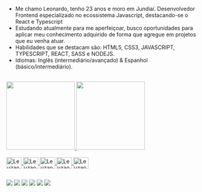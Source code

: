 - Me chamo Leonardo, tenho 23 anos e moro em Jundiaí. Desenvolvedor Frontend especializado no ecossistema Javascript, destacando-se o React e Typescript 
- Estudando atualmente para me aperfeiçoar, busco oportunidades para aplicar meu conhecimento adquirido de forma que agregue em projetos que eu venha atuar.
- Habilidades que se destacam são: HTML5, CSS3, JAVASCRIPT, TYPESCRIPT, REACT, SASS e NODEJS. 
- Idiomas: Inglês (intermediário/avançado) & Espanhol (básico/intermediário).

<br />

<div align="left">
  <a href="https://github.com/leuzaoo">
  <img height="180em" src="https://github-readme-stats.vercel.app/api?username=leuzaoo&show_icons=true&theme=tokyonight&include_all_commits=true&count_private=true"/>
  <img height="180em" src="https://github-readme-stats.vercel.app/api/top-langs/?username=leuzaoo&layout=compact&langs_count=7&theme=tokyonight"/>
</div>
  
<div style="display: inline_block"><br>
  <img align="center" alt="Leuzaoo-PS" height="30" width="40" src="https://cdn.jsdelivr.net/gh/devicons/devicon/icons/photoshop/photoshop-plain.svg">
  <img align="center" alt="Leuzaoo-Pr" height="30" width="40" src="https://cdn.jsdelivr.net/gh/devicons/devicon/icons/premierepro/premierepro-original.svg">
  <img align="center" alt="Leuzaoo-Canva" height="30" width="40" src="https://cdn.jsdelivr.net/gh/devicons/devicon/icons/canva/canva-original.svg"">
  <img align="center" alt="Leuzaoo-CSS" height="30" width="40" src="https://cdn.jsdelivr.net/gh/devicons/devicon/icons/css3/css3-plain.svg">
   <img align="center" alt="Leuzaoo-HTML" height="30" width="40" src="https://cdn.jsdelivr.net/gh/devicons/devicon/icons/html5/html5-plain.svg">                                    </div>
                                                                                                                                             
##                                                                                                                                             
                                                                                                                                               
<div>
  <a href="https://www.youtube.com/channel/UCen0-QmhrZ2gZtoCTSAdQSQ" target="_blank"><img src="https://img.shields.io/badge/YouTube-FF0000?style=for-the-badge&logo=youtube&logoColor=white" target="_blank"></a>
  <a href="https://www.instagram.com/leuzaoo_/" target="_blank"><img src="https://img.shields.io/badge/-Instagram-%23E4405F?style=for-the-badge&logo=instagram&logoColor=white" target="_blank"></a>
 	<a href="https://www.twitch.tv/leuzaoo_" target="_blank"><img src="https://img.shields.io/badge/Twitch-9146FF?style=for-the-badge&logo=twitch&logoColor=white" target="_blank"></a>
 <a href="https://discord.gg/TFxt7K5Q9D" target="_blank"><img src="https://img.shields.io/badge/Discord-7289DA?style=for-the-badge&logo=discord&logoColor=white" target="_blank"></a> 
  <a href = "mailto:leuzaoocontato@gmail.com" target:"_blank"><img src="https://img.shields.io/badge/-Gmail-%23333?style=for-the-badge&logo=gmail&logoColor=white" target="_blank"></a>
  <a href="https://www.linkedin.com/in/leonardo-costa-26711a207/" target="_blank"><img src="https://img.shields.io/badge/-LinkedIn-%230077B5?style=for-the-badge&logo=linkedin&logoColor=white" target="_blank"></a> 
</div>
  
